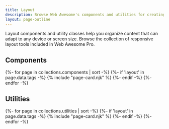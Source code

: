 ```yaml
---
title: Layout
description: Browse Web Awesome's components and utilities for creating responsive web layouts.
layout: page-outline
---
```


<style>
  wa-page > main {
    max-width: 120ch;
    margin-inline: auto;
  }
  .index-grid wa-card::part(header) {
    background-color: var(--wa-color-neutral-fill-quiet);
    border-bottom: none;
  }
  wa-card .component-name,
  wa-card .page-name {
    font-size: var(--wa-font-size-s);
    font-weight: var(--wa-font-weight-action);
  }
</style>

<p style="max-width: 80ch">Layout components and utility classes help you organize content that can adapt to any device or screen size. Browse the collection of responsive layout tools included in Web Awesome Pro.</p>

<div class="index-grid wa-grid wa-gap-2xl">
  <h2 class="index-category wa-span-grid">Components</h2>
  {%- for page in collections.components | sort -%}
  {%- if 'layout' in page.data.tags -%}
    {% include "page-card.njk" %}
  {%- endif -%}
  {%- endfor -%}

  <h2 class="index-category wa-span-grid">Utilities</h2>
  {%- for page in collections.utilities | sort -%}
  {%- if 'layout' in page.data.tags -%}
    {% include "page-card.njk" %}
  {%- endif -%}
  {%- endfor -%}
</div>
